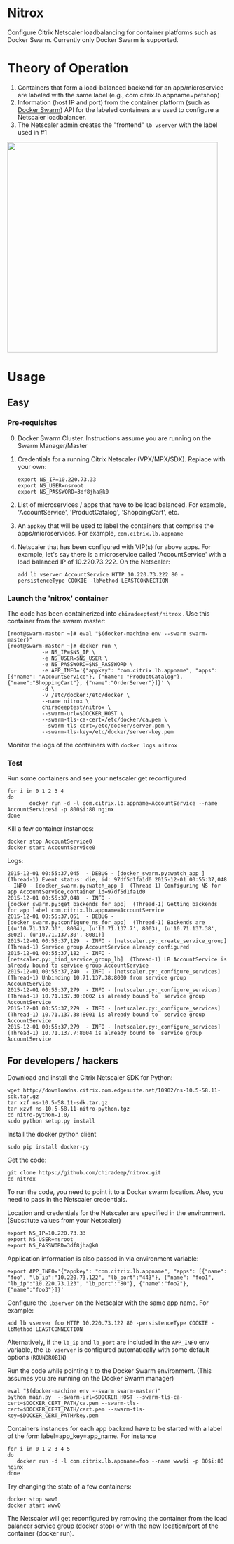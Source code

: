 # Nitrox
Configure Citrix Netscaler loadbalancing for container platforms such as Docker Swarm. Currently only Docker Swarm is supported.

# Theory of Operation
1. Containers that form a load-balanced backend for an app/microservice are labeled with the same label (e.g., com.citrix.lb.appname=petshop)
2. Information (host IP and port) from the container platform (such as  [Docker Swarm](https://docs.docker.com/swarm/)) API for the labeled containers are used to configure a Netscaler loadbalancer.
3. The Netscaler admin creates the "frontend" `lb vserver` with the label used in #1

<img src="https://github.com/chiradeep/nitrox/blob/master/nitrox.png" width="480"/>

# Usage
## Easy
### Pre-requisites
0. Docker Swarm Cluster. Instructions assume you are running on the Swarm Manager/Master
1. Credentials for a running Citrix Netscaler (VPX/MPX/SDX). Replace with your own:

   ````
   export NS_IP=10.220.73.33
   export NS_USER=nsroot
   export NS_PASSWORD=3df8jha@k0
   ````

2. List of microservices / apps that have to be load balanced. For example, 'AccountService', 'ProductCatalog', 'ShoppingCart', etc.
3. An `appkey` that will be used to label the containers that comprise the apps/microservices. For example, `com.citrix.lb.appname`
4. Netscaler that has been configured with VIP(s) for above apps. For example, let's say there is a microservice called 'AccountService' with a load balanced IP of 10.220.73.222. On the Netscaler:

    ```
    add lb vserver AccountService HTTP 10.220.73.222 80 -persistenceType COOKIE -lbMethod LEASTCONNECTION
    ```

### Launch the 'nitrox' container 
The code has been containerized into `chiradeeptest/nitrox` . Use this container from the swarm master:

````
[root@swarm-master ~]# eval "$(docker-machine env --swarm swarm-master)"
[root@swarm-master ~]# docker run \
           -e NS_IP=$NS_IP \
           -e NS_USER=$NS_USER \
           -e NS_PASSWORD=$NS_PASSWORD \
           -e APP_INFO='{"appkey": "com.citrix.lb.appname", "apps": [{"name": "AccountService"}, {"name": "ProductCatalog"}, {"name":"ShoppingCart"}, {"name":"OrderServer"}]}' \
           -d \
           -v /etc/docker:/etc/docker \
           --name nitrox \
           chiradeeptest/nitrox \
           --swarm-url=$DOCKER_HOST \
           --swarm-tls-ca-cert=/etc/docker/ca.pem \
           --swarm-tls-cert=/etc/docker/server.pem \
           --swarm-tls-key=/etc/docker/server-key.pem
````
Monitor the logs of the containers with `docker logs nitrox`

### Test
Run some containers and see your netscaler get reconfigured 

````
for i in 0 1 2 3 4 
do
	   docker run -d -l com.citrix.lb.appname=AccountService --name AccountService$i -p 800$i:80 nginx
done
````
Kill a few container instances:

````
docker stop AccountService0
docker start AccountService0
````
Logs:

````
2015-12-01 00:55:37,045  - DEBUG - [docker_swarm.py:watch_app ]  (Thread-1) Event status: die, id: 97df5d1fa1d0 2015-12-01 00:55:37,048  - INFO - [docker_swarm.py:watch_app ]  (Thread-1) Configuring NS for app AccountService,container id=97df5d1fa1d0
2015-12-01 00:55:37,048  - INFO - [docker_swarm.py:get_backends_for_app]  (Thread-1) Getting backends for app label com.citrix.lb.appname=AccountService
2015-12-01 00:55:37,051  - DEBUG - [docker_swarm.py:configure_ns_for_app]  (Thread-1) Backends are [(u'10.71.137.30', 8004), (u'10.71.137.7', 8003), (u'10.71.137.38', 8002), (u'10.71.137.30', 8001)]
2015-12-01 00:55:37,129  - INFO - [netscaler.py:_create_service_group]  (Thread-1) Service group AccountService already configured 
2015-12-01 00:55:37,182  - INFO - [netscaler.py:_bind_service_group_lb]  (Thread-1) LB AccountService is already bound to service group AccountService
2015-12-01 00:55:37,240  - INFO - [netscaler.py:_configure_services]  (Thread-1) Unbinding 10.71.137.38:8000 from service group AccountService
2015-12-01 00:55:37,279  - INFO - [netscaler.py:_configure_services]  (Thread-1) 10.71.137.30:8002 is already bound to  service group AccountService
2015-12-01 00:55:37,279  - INFO - [netscaler.py:_configure_services]  (Thread-1) 10.71.137.38:8001 is already bound to  service group AccountService
2015-12-01 00:55:37,279  - INFO - [netscaler.py:_configure_services]  (Thread-1) 10.71.137.7:8004 is already bound to  service group AccountService
````


## For developers / hackers

Download and install the Citrix Netscaler SDK for Python:
```
wget http://downloadns.citrix.com.edgesuite.net/10902/ns-10.5-58.11-sdk.tar.gz
tar xzf ns-10.5-58.11-sdk.tar.gz
tar xzvf ns-10.5-58.11-nitro-python.tgz 
cd nitro-python-1.0/
sudo python setup.py install
```
Install the docker python client
````
sudo pip install docker-py
````

Get the code:
```
git clone https://github.com/chiradeep/nitrox.git
cd nitrox
```
To run the code, you need to point it to a Docker swarm location. Also, you need to pass in the Netscaler credentials.

Location and credentials for the Netscaler are specified in the environment. (Substitute values from your Netscaler)
````
export NS_IP=10.220.73.33
export NS_USER=nsroot
export NS_PASSWORD=3df8jha@k0
````

Application information is also passed in via environment variable:
```
export APP_INFO='{"appkey": "com.citrix.lb.appname", "apps": [{"name": "foo", "lb_ip":"10.220.73.122", "lb_port":"443"}, {"name": "foo1", "lb_ip":"10.220.73.123", "lb_port":"80"}, {"name":"foo2"}, {"name":"foo3"}]}'
```

Configure the `lbserver` on the Netscaler with the same app name. For example:
```
add lb vserver foo HTTP 10.220.73.122 80 -persistenceType COOKIE -lbMethod LEASTCONNECTION
```
Alternatively, if the `lb_ip` and `lb_port` are included in the `APP_INFO` env variable, the `lb vserver` is configured automatically with some default options (`ROUNDROBIN`)

Run the code while pointing it to the Docker Swarm environment. (This assumes you are running on the Docker Swarm manager)

```
eval "$(docker-machine env --swarm swarm-master)"
python main.py  --swarm-url=$DOCKER_HOST --swarm-tls-ca-cert=$DOCKER_CERT_PATH/ca.pem --swarm-tls-cert=$DOCKER_CERT_PATH/cert.pem --swarm-tls-key=$DOCKER_CERT_PATH/key.pem
```

Containers instances for each app backend have to be started with a label of the form label=app_key=app_name. For instance

````
for i in 0 1 2 3 4 5
do
   docker run -d -l com.citrix.lb.appname=foo --name www$i -p 80$i:80 nginx
done
````

Try changing the state of a few containers:
```
docker stop www0
docker start www0
```
The Netscaler will get reconfigured by removing the container from the load balancer service group (docker stop) or with the new location/port of the container (docker run).



